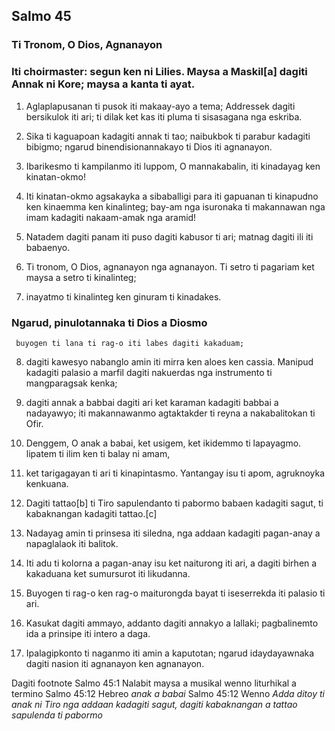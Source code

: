 Salmo 45
--------

### Ti Tronom, O Dios, Agnanayon

### Iti choirmaster: segun ken ni Lilies. Maysa a Maskil[a] dagiti Annak ni Kore; maysa a kanta ti ayat.

1. Aglaplapusanan ti pusok iti makaay-ayo a tema;
   Addressek dagiti bersikulok iti ari;
   ti dilak ket kas iti pluma ti sisasagana nga eskriba.

2. Sika ti kaguapoan kadagiti annak ti tao;
   naibukbok ti parabur kadagiti bibigmo;
   ngarud binendisionannakayo ti Dios iti agnanayon.
3. Ibarikesmo ti kampilanmo iti luppom, O mannakabalin, iti kinadayag ken kinatan-okmo!

4. Iti kinatan-okmo agsakayka a sibaballigi
   para iti gapuanan ti kinapudno ken kinaemma ken kinalinteg;
   bay-am nga isuronaka ti makannawan nga imam kadagiti nakaam-amak nga aramid!
5. Natadem dagiti panam
   iti puso dagiti kabusor ti ari;
   matnag dagiti ili iti babaenyo.

6. Ti tronom, O Dios, agnanayon nga agnanayon.
   Ti setro ti pagariam ket maysa a setro ti kinalinteg;
7. inayatmo ti kinalinteg ken ginuram ti kinadakes.
### Ngarud, pinulotannaka ti Dios a Diosmo

     buyogen ti lana ti rag-o iti labes dagiti kakaduam;
8. dagiti kawesyo nabanglo amin iti mirra ken aloes ken cassia.
   Manipud kadagiti palasio a marfil dagiti nakuerdas nga instrumento ti mangparagsak kenka;
9. dagiti annak a babbai dagiti ari ket karaman kadagiti babbai a nadayawyo;
   iti makannawanmo agtaktakder ti reyna a nakabalitokan ti Ofir.

10. Denggem, O anak a babai, ket usigem, ket ikidemmo ti lapayagmo.
    lipatem ti ilim ken ti balay ni amam,
11. ket tarigagayan ti ari ti kinapintasmo.
    Yantangay isu ti apom, agruknoyka kenkuana.
12. Dagiti tattao[b] ti Tiro sapulendanto ti pabormo babaen kadagiti sagut, ti kabaknangan kadagiti tattao.[c]

13. Nadayag amin ti prinsesa iti siledna, nga addaan kadagiti pagan-anay a napaglalaok iti balitok.
14. Iti adu ti kolorna a pagan-anay isu ket naiturong iti ari, a dagiti birhen a kakaduana ket sumursurot iti likudanna.
15. Buyogen ti rag-o ken rag-o maiturongda
    bayat ti iseserrekda iti palasio ti ari.

16. Kasukat dagiti ammayo, addanto dagiti annakyo a lallaki;
    pagbalinemto ida a prinsipe iti intero a daga.
17. Ipalagipkonto ti naganmo iti amin a kaputotan;
    ngarud idaydayawnaka dagiti nasion iti agnanayon ken agnanayon.

Dagiti footnote
Salmo 45:1 Nalabit maysa a musikal wenno liturhikal a termino
Salmo 45:12 Hebreo *anak a babai*
Salmo 45:12 Wenno *Adda ditoy ti anak ni Tiro nga addaan kadagiti sagut, dagiti kabaknangan a tattao sapulenda ti pabormo*
